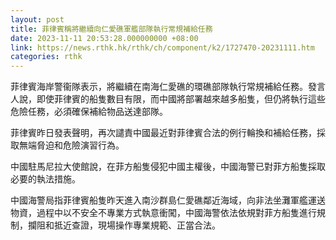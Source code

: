 ```yaml
---
layout: post
title: 菲律賓稱將繼續向仁愛礁軍艦部隊執行常規補給任務
date: 2023-11-11 20:53:28.000000000 +08:00
link: https://news.rthk.hk/rthk/ch/component/k2/1727470-20231111.htm
categories: rthk
---
```


菲律賓海岸警衞隊表示，將繼續在南海仁愛礁的環礁部隊執行常規補給任務。發言人說，即使菲律賓的船隻數目有限，而中國將部署越來越多船隻，但仍將執行這些危險任務，必須確保補給物品送達部隊。

菲律賓昨日發表聲明，再次譴責中國最近對菲律賓合法的例行輪換和補給任務，採取無端脅迫和危險演習行為。

中國駐馬尼拉大使館說，在菲方船隻侵犯中國主權後，中國海警已對菲方船隻採取必要的執法措施。

中國海警局指菲律賓船隻昨天進入南沙群島仁愛礁鄰近海域，向非法坐灘軍艦運送物資，過程中以不安全不專業方式執意衝闖，中國海警依法依規對菲方船隻進行規制，攔阻和抵近查證，現場操作專業規範、正當合法。

